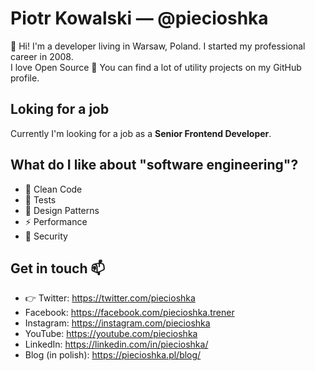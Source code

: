 # Piotr Kowalski — @piecioshka

:wave: Hi! I'm a developer living in Warsaw, Poland. I started my professional career in 2008.<br/>
I love Open Source :green_heart: You can find a lot of utility projects on my GitHub profile.<br/>

## Loking for a job

Currently I'm looking for a job as a **Senior Frontend Developer**.

## What do I like about "software engineering"?

* :bathtub: Clean Code
* :wrench: Tests
* :notebook_with_decorative_cover: Design Patterns
* :zap: Performance
* :closed_lock_with_key: Security

## Get in touch :mailbox:

* :point_right: Twitter: <https://twitter.com/piecioshka>
* Facebook: <https://facebook.com/piecioshka.trener>
* Instagram: <https://instagram.com/piecioshka>
* YouTube: <https://youtube.com/piecioshka>
* LinkedIn: <https://linkedin.com/in/piecioshka/>
* Blog (in polish): <https://piecioshka.pl/blog/>
